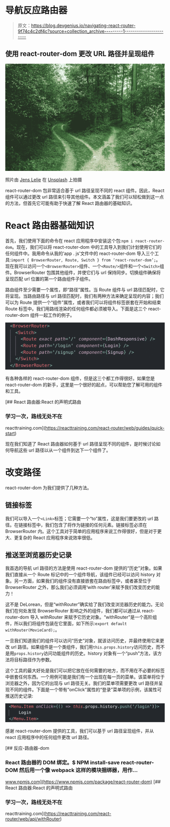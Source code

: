 # 导航反应路由器

> 原文：<https://blog.devgenius.io/navigating-react-router-9f74c4c2df4c?source=collection_archive---------1----------------------->

## 使用 react-router-dom 更改 URL 路径并呈现组件

![](img/a735aefe64b08e6d8e6ea79ee8950913.png)

照片由 [Jens Lelie](https://unsplash.com/@leliejens?utm_source=medium&utm_medium=referral) 在 [Unsplash](https://unsplash.com?utm_source=medium&utm_medium=referral) 上拍摄

react-router-dom 包非常适合基于 url 路径呈现不同的 react 组件。因此，React 组件可以通过更改 url 路径来引导其他组件。本文涵盖了我们可以轻松做到这一点的方法，但首先它可能有助于快速了解 React 路由器的基础知识。

# React 路由器基础知识

首先，我们使用下面的命令在 react 应用程序中安装这个包:`npm i react-router-dom`。现在，我们可以将 react-router-dom 中的工具导入到我们计划使用它们的任何组件中。我用命令从我的‘app . js’文件中的 react-router-dom 导入三个工具:`import { BrowserRouter, Route, Switch } from ‘react-router-dom’;`。现在我可以访问一个`<BrowserRouter>`组件、一个`<Route/>`组件和一个`<Switch>`组件。BrowserRouter 包围其他组件，并使它们与 url 保持同步。切换组件确保将呈现匹配 url 位置的第一个路由组件子组件。

路由组件至少需要一个属性，即“路径”属性。当 Route 组件与 url 路径匹配时，它将呈现。当路由路径与 url 路径匹配时，我们有两种方法来确定呈现的内容；我们可以为 Route 提供一个“组件”属性，或者我们可以将组件标签嵌套在开始和结束 Route 标签中。我们用路线渲染的任何组件都必须被导入。下面是这三个 react-router-dom 组件一起工作的例子。

![](img/f3bde8be0b1fe843cbd0287d2102dede.png)

有各种各样的 react-router-dom 组件，但是这三个都工作得很好。如果您是 react-router-dom 的新手，这里是一个很好的起点，可以帮助您了解可用的组件和工具。

[](https://reacttraining.com/react-router/web/guides/quick-start) [## React 路由器:React 的声明式路由

### 学习一次，路线无处不在

reacttraining.com](https://reacttraining.com/react-router/web/guides/quick-start) 

现在我们知道了 React 路由器如何基于 url 路径呈现不同的组件，是时候讨论如何导航这些 url 路径以从一个组件到达下一个组件了。

# 改变路径

react-router-dom 为我们提供了几种方法。

## 链接标签

我们可以导入一个`<Link>`标签；它需要一个“to”属性，这是我们要更改的 url 路径。在链接标签中，我们包含了将作为链接的任何元素。链接标签必须在 BrowserRouter 内。这个工具对于简单的应用程序来说工作得很好，但是对于更大、更复杂的 React 应用程序来说效率很低。

## 推送至浏览器历史记录

我首选的导航 url 路径的方法是使用 react-router-dom 提供的“历史”对象。如果我们直接从一个 Route 标记中的一个组件导航，该组件已经可以访问 history 对象。另一方面，如果我们的组件没有直接嵌套在路由标签中，或者甚至位于 BrowserRouter 之外，那么我们必须调用‘with router’来赋予我们改变历史的能力！

这不是 DeLorean，但是“withRouter”确实给了我们改变浏览器历史的能力。无论我们在何处发现 BrowserRouter 影响之外的组件，我们都可以通过从 react-router-dom 导入 withRouter 来赋予它历史对象。“withRouter”是一个高阶组件，所以我们将组件包装在它里面，如下所示:`export default withRouter(MovieCard);`。

一旦我们知道我们的组件可以访问“历史”对象，就该访问历史，并最终使用它来更改 url 路径。如果组件是一个类组件，我们用`this.props.history`访问历史，而不是用`props.history`访问功能组件的历史。history 对象有一个“push”方法，该方法将目标路径作为参数。

这个工具的最大好处是我们可以把它放在任何需要的地方，而不用在不必要的标签中嵌套任何东西。一个用例可能是我们有一个出现在每一页的菜单。该菜单将位于浏览器之外，因为它的出现与 url 路径无关。我们的菜单项需要更改 url 路径并呈现不同的组件。下面是一个带有“onClick”属性的“登录”菜单项的示例，该属性可推送历史记录:

![](img/44a1b67229775a54f1789c75c765cb92.png)

感谢 react-router-dom 提供的工具，我们可以基于 url 路径呈现组件，并从 react 应用程序中的任何组件更改 url 路径。

[](https://www.npmjs.com/package/react-router-dom) [## 反应-路由器-dom

### React 路由器的 DOM 绑定。$ NPM install-save react-router-DOM 然后用一个像 webpack 这样的模块捆绑器，用作…

www.npmjs.com](https://www.npmjs.com/package/react-router-dom) [](https://reacttraining.com/react-router/web/api/withRouter) [## React 路由器:React 的声明式路由

### 学习一次，路线无处不在

reacttraining.com](https://reacttraining.com/react-router/web/api/withRouter)